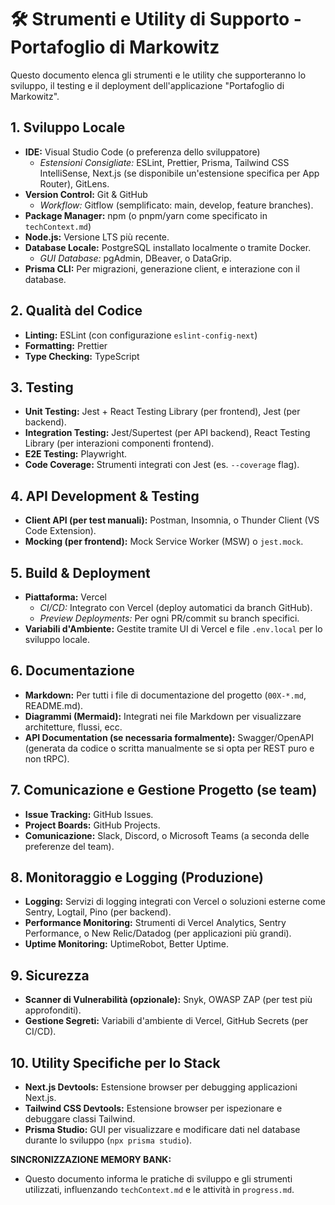 # 🛠️ Strumenti e Utility di Supporto - Portafoglio di Markowitz

Questo documento elenca gli strumenti e le utility che supporteranno lo sviluppo, il testing e il deployment dell'applicazione "Portafoglio di Markowitz".

## 1. Sviluppo Locale

-   **IDE:** Visual Studio Code (o preferenza dello sviluppatore)
    -   *Estensioni Consigliate:* ESLint, Prettier, Prisma, Tailwind CSS IntelliSense, Next.js (se disponibile un'estensione specifica per App Router), GitLens.
-   **Version Control:** Git & GitHub
    -   *Workflow:* Gitflow (semplificato: main, develop, feature branches).
-   **Package Manager:** npm (o pnpm/yarn come specificato in `techContext.md`)
-   **Node.js:** Versione LTS più recente.
-   **Database Locale:** PostgreSQL installato localmente o tramite Docker.
    -   *GUI Database:* pgAdmin, DBeaver, o DataGrip.
-   **Prisma CLI:** Per migrazioni, generazione client, e interazione con il database.

## 2. Qualità del Codice

-   **Linting:** ESLint (con configurazione `eslint-config-next`)
-   **Formatting:** Prettier
-   **Type Checking:** TypeScript

## 3. Testing

-   **Unit Testing:** Jest + React Testing Library (per frontend), Jest (per backend).
-   **Integration Testing:** Jest/Supertest (per API backend), React Testing Library (per interazioni componenti frontend).
-   **E2E Testing:** Playwright.
-   **Code Coverage:** Strumenti integrati con Jest (es. `--coverage` flag).

## 4. API Development & Testing

-   **Client API (per test manuali):** Postman, Insomnia, o Thunder Client (VS Code Extension).
-   **Mocking (per frontend):** Mock Service Worker (MSW) o `jest.mock`.

## 5. Build & Deployment

-   **Piattaforma:** Vercel
    -   *CI/CD:* Integrato con Vercel (deploy automatici da branch GitHub).
    -   *Preview Deployments:* Per ogni PR/commit su branch specifici.
-   **Variabili d'Ambiente:** Gestite tramite UI di Vercel e file `.env.local` per lo sviluppo locale.

## 6. Documentazione

-   **Markdown:** Per tutti i file di documentazione del progetto (`00X-*.md`, README.md).
-   **Diagrammi (Mermaid):** Integrati nei file Markdown per visualizzare architetture, flussi, ecc.
-   **API Documentation (se necessaria formalmente):** Swagger/OpenAPI (generata da codice o scritta manualmente se si opta per REST puro e non tRPC).

## 7. Comunicazione e Gestione Progetto (se team)

-   **Issue Tracking:** GitHub Issues.
-   **Project Boards:** GitHub Projects.
-   **Comunicazione:** Slack, Discord, o Microsoft Teams (a seconda delle preferenze del team).

## 8. Monitoraggio e Logging (Produzione)

-   **Logging:** Servizi di logging integrati con Vercel o soluzioni esterne come Sentry, Logtail, Pino (per backend).
-   **Performance Monitoring:** Strumenti di Vercel Analytics, Sentry Performance, o New Relic/Datadog (per applicazioni più grandi).
-   **Uptime Monitoring:** UptimeRobot, Better Uptime.

## 9. Sicurezza

-   **Scanner di Vulnerabilità (opzionale):** Snyk, OWASP ZAP (per test più approfonditi).
-   **Gestione Segreti:** Variabili d'ambiente di Vercel, GitHub Secrets (per CI/CD).

## 10. Utility Specifiche per lo Stack

-   **Next.js Devtools:** Estensione browser per debugging applicazioni Next.js.
-   **Tailwind CSS Devtools:** Estensione browser per ispezionare e debuggare classi Tailwind.
-   **Prisma Studio:** GUI per visualizzare e modificare dati nel database durante lo sviluppo (`npx prisma studio`).

**SINCRONIZZAZIONE MEMORY BANK:**
- Questo documento informa le pratiche di sviluppo e gli strumenti utilizzati, influenzando `techContext.md` e le attività in `progress.md`.